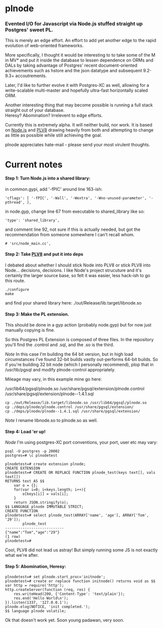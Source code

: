 plnode
===

### Evented I/O for Javascript via Node.js stuffed straight up Postgres' sweet PL.

This is merely an edge effort.  An effort to add yet another edge to the rapid evolution of web-oriented frameworks.

More specifically, I thought it would be interesting to to take some of the M in MV* and put it inside the database to lessen dependence on ORMs and DALs by taking advantage of Postgres' recent document-oriented achievements such as hstore and the json datatype and subsequent 9.2-9.3+ accoutrements.

Later, I'd like to further evolve it with Postgres-XC as well, allowing for a write-scalable multi-master and hopefully ultra-fast horizontally scaled ORM.

Another interesting thing that may become possible is running a full stack straight out of your database.  
Heresy?  Abomination?  Irrelevent to edge efforts.

Currently this is extremely alpha.  It will neither build, nor work.  It is based on [Node.js](http://nodejs.org/) and [PLV8](https://code.google.com/p/plv8js/wiki/PLV8) drawing heavily from both and attempting to change as little as possible while still achieving the goal.


plnode appreciates hate-mail - please send your most virulent thoughts.

Current notes
===

#### Step 1: Turn Node.js into a shared library:

in common.gypi, add '-fPIC' around line 163-ish:

```
'cflags': [ '-fPIC', '-Wall', '-Wextra', '-Wno-unused-parameter', '-pthread', ],
```

in node.gyp, change line 67 from executable to shared_library like so:

```
'type': 'shared_library',
```

and comment line 92, not sure if this is actually needed, but got the recommendation from someone somewhere I can't recall whom.

```
# 'src/node_main.cc',
```

#### Step 2: Take [PLV8](http://pgxn.org/dist/plv8/) and put it into deps

I debated about whether I should stick Node into PLV8 or stick PLV8 into Node... decisions, decisions.
I like Node's project strucuture and it's certainly the larger source base, so felt it was easier, less hack-ish to go this route.

```
./configure
make
```

and find your shared library here:  ./out/Release/lib.target/libnode.so

#### Step 3: Make the PL extension.

This should be done in a gyp action (probably node.gyp) but for now just manually copying is fine.

So this Postgres PL Extension is composed of three files.  In the repository you'll find the .control and .sql, and the .so is the third.

*Note* In this case I'm building the 64 bit version, but in high load circumstances I've found 32-bit builds vastly out-performs 64-bit builds. So if you're building 32 bit node (which I personally recommend), plop that in /usr/lib/pgsql and modify plnode-control appropriately.

Mileage may vary, in this example mine go here:

/usr/lib64/pgsql/plnode.so
/usr/share/pgsql/extension/plnode.control
/usr/share/pgsql/extension/plnode--1.4.1.sql

```
cp ./out/Release/lib.target/libnode.so /usr/lib64/pgsql/plnode.so
cp ./deps/plnode/plnode.control /usr/share/pgsql/extension/
cp ./deps/plnode/plnode--1.4.1.sql /usr/share/pgsql/extension/
```

*Note* I rename libnode.so to plnode.so as well.

#### Step 4: Load 'er up!

*Node* I'm using postgres-XC port conventions, your port, user etc may vary:

```
psql -U postgres -p 20002
postgres=# \c plnodetest
```

```
plnodetest=# create extension plnode;
CREATE EXTENSION
plnodetest=# CREATE OR REPLACE FUNCTION plnode_test(keys text[], vals text[])
RETURNS text AS $$  
    var o = {};
    for(var i=0; i<keys.length; i++){
        o[keys[i]] = vals[i]; 
    }
    return JSON.stringify(o); 
$$ LANGUAGE plnode IMMUTABLE STRICT;
CREATE FUNCTION
plnodetest=# select plnode_test(ARRAY['name', 'age'], ARRAY['Tom', '29']);
        plnode_test           
--------------------------- 
{"name":"Tom","age":"29"}   
(1 row) 
plnodetest=#
```
 
Cool, PLV8 did not lead us astray!  But simply running some JS is not exactly what we're after.

#### Step 5: Abomination, Heresy:

```
plnodetest=# set plnode.start_proc='initnode';
plnodetest=# create or replace function initnode() returns void as $$ 
var http = require('http');  
http.createServer(function (req, res) {  
    res.writeHead(200, {'Content-Type': 'text/plain'});  
    res.end('Hello World\n');  
}).listen(1337, '127.0.0.1');
plnode.elog(NOTICE, 'init completed.');
$$ language plnode volatile;
```

Ok that doesn't work yet.  Soon young padawan, very soon.


```
